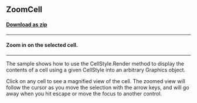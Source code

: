 ## ZoomCell
#### [Download as zip](https://minhaskamal.github.io/DownGit/#/home?url=https://github.com/GrapeCity/ComponentOne-WinForms-Samples/tree/master/NetFramework\FlexGrid\VB\ZoomCell)
____
#### Zoom in on the selected cell.
____
The sample shows how to use the CellStyle.Render method to display the contents of a cell using a given CellStyle into an arbitrary Graphics object. 

Click on any cell to see a magnified view of the cell. The zoomed view will follow the cursor as you move the selection with the arrow keys, and will go away when you hit escape or move the focus to another control. 